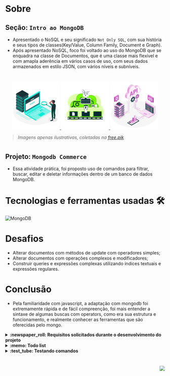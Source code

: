 # Sobre

## Seção: `Intro ao MongoDB`

- Apresentado o NoSQL e seu significado `Not Only SQL`, com sua história e seus tipos de classes(Key/Value, Column Family, Document e Graph).
- Após apresentado NoSQL, foco foi voltado ao uso do MongoDB que se enquadra na classe de Documentos, que é uma classe mais flexível e com amapla aderência em vários casos de uso, com seus dados armazenados em estilo JSON, com vários níveis e subníveis.

#
<div align="center">
  <a href="https://raw.githubusercontent.com/davidrogger/trybe-project-blogs-api/readme-update/readme-imgs/project_top.webp">
    <img width="30%" src="./readme-imgs/project_top.webp">
  </a>
  <a href="https://raw.githubusercontent.com/davidrogger/trybe-project-blogs-api/readme-update/readme-imgs/project_mid.webp">
    <img width="30%" src="./readme-imgs/project_mid.webp">
  </a>
  <a href="https://raw.githubusercontent.com/davidrogger/trybe-project-blogs-api/readme-update/readme-imgs/project_bot.webp">
    <img width="30%" src="./readme-imgs/project_bot.webp">
  </a>
</div>

>*Imagens apenas ilustrativas, coletadas na [free.pik](https://br.freepik.com/)*
#
## Projeto: `Mongodb Commerce`

- Essa atividade prática, foi proposto uso de comandos para filtrar, buscar, editar e deletar informações dentro de um banco de dados MongoDB.

# Tecnologias e ferramentas usadas 🛠

![MongoDB](https://img.shields.io/badge/-MongoDB-b?style=flat-square&logo=MongoDB&logoColor=ffffff)

# Desafios

- Alterar documentos com métodos de update com operadores simples;
- Alterar documentos com operações complexos e modificadores;
- Construir queries e expressões complexas utilizando índices textuais e expressões regulares.

# Conclusão

- Pela familiaridade com javascript, a adaptação com mongodb foi extremamente rápida e de fácil compreenção, foi mais entender a sintaxe de algumas buscas com operators, como era sua estrutura e funcionamento, e realmente conhecer as ferramentas que são oferecidas pelo mongo.

</details>

<details>
  <summary>
    <strong>
      :newspaper_roll: Requisitos solicitados durante o desenvolvimento do projeto
    </strong>
  </summary>

 
  ### Requisitos
  *Nome* | *Avaliação*
  --- | :---:
  1 - Retorne a quantidade de documentos inseridos na coleção `produtos` | :heavy_check_mark:
  2 - Ordene a coleção `produtos` pela quantidade de lanches vendidos em ordem crescente, mostrando apenas o `nome` e a quantidade de lanches `vendidos` | :heavy_check_mark:
  3 - Retorne o lanche mais vendido, mostrando apenas o `nome` e a quantidade do lanche mais vendido | :heavy_check_mark:
  4 - Retorne os lanches que tiveram vendas maiores que `50` e menores que `100`, mostrando apenas o nome e a quantidade de lanches `vendidos` em ordem crescente | :heavy_check_mark:
  5 - Retorne o `nome`, as `curtidas` e `vendidos` dos lanches que tiveram quantidade de `curtidas` igual a `36` ou tenham a quantidade de vendas igual a `85` | :heavy_check_mark:
  6 - Retorne o `nome` e as `curtidas` dos lanches que tiveram curtidas maiores que `10` e menores que `100` | :heavy_check_mark:
  7 - Retorne o `nome` e `vendidos` dos lanches que tenham sido `vendidos` com uma quantidade diferente de `50` e em que o campo `tags` não exista | :heavy_check_mark:
  8 - Delete os lanches com menos de `50` `curtidas` e retorne o `nome` dos lanches que restaram no banco | :heavy_check_mark:
  9 - Retorne o `nome` de todos os lanches que possuam `calorias` abaixo de `500` | :heavy_check_mark:
  10 - Retorne o `nome` de todos os lanches que tenham o percentual de `proteínas` maior ou igual a `30` e menor ou igual a `40` | :heavy_check_mark:
  11 - Retorne o `nome` do produto, a quantidade de `curtidas` e quantos itens foram `vendidos` dos produtos que não sejam iguais a `Big Mac` e `McChicken` | :heavy_check_mark:
  12 - Adicione `ketchup` aos `ingredientes` para todos os sanduíches menos o `McChicken`, garantindo que não haja duplicidade nos `ingredientes` | :heavy_check_mark:
  13 - Inclua o campo `criadoPor` em todos os documentos, colocando `Ronald McDonald` no valor desse campo | :heavy_check_mark:
  14 - Crie uma query que retorne todos os lanches que possuem *picles* em seus ingredientes e mostre apenas os `3` primeiros itens contidos no array `valoresNutricionais` | :heavy_check_mark:
  15 - Adicione o campo `avaliacao` em todos os documentos da coleção e efetue alterações nesse campo | :heavy_check_mark:
  16 - Adicione o campo `ultimaModificacao` com a data corrente somente no sanduíche `Big Mac` | :heavy_check_mark:
  17 - Retorne a quantidade total de produtos em uma nova coleção chamada `resumoProdutos` | :heavy_check_mark:
  18 - Inclua `bacon` no final da lista de `ingredientes` dos sanduíches `Big Mac` e `Quarteirão com Queijo` | :heavy_check_mark:
  19 - Remova o item `cebola` de todos os sanduíches | :heavy_check_mark:
  20 - Remova o primeiro `ingrediente` do sanduíche `Quarteirão com Queijo` | :heavy_check_mark:
  21 - Remova o último `ingrediente` do sanduíche `Cheddar McMelt` | :heavy_check_mark:
  22 - Adicione a quantidade de vendas dos sanduíches por dia da semana | :heavy_check_mark:
  23 - Insira os valores `combo` e `tasty` no _array_ `tags` de todos os sanduíches e aproveite para deixar os valores em ordem alfabética ascendente (A a Z) | :heavy_check_mark:
  24 - Ordene em todos os documentos os valores do _array_ `valoresNutricionais` pelo campo `percentual` de forma decrescente | :heavy_check_mark:
  25 - Adicione o valor `muito sódio` ao final do _array_ `tags` nos produtos em que o `percentual` de `sódio` seja maior ou igual a `40` | :heavy_check_mark:
  26 - Adicione o valor `contém sódio` ao final do _array_ `tags` nos produtos em que o `percentual` de `sódio` seja maior do que `20` e menor do que `40` | :heavy_check_mark:
  27 - Conte quantos produtos contém `Mc` no nome, sem considerar letras maiúsculas ou minúsculas | :heavy_check_mark:
  28 - Conte quantos produtos têm `4` ingredientes | :heavy_check_mark:
  29 - Renomeie o campo `descricao` para `descricaoSite` em todos os documentos | :heavy_check_mark:
  30 - Remova o campo `curtidas` do item `Big Mac` | :heavy_check_mark:
  31 - Retorne o `nome` dos sanduíches em que o número de `curtidas` é maior que o número de sanduíches `vendidos` | :heavy_check_mark:
  32 - Retorne o `nome` e a quantidade de vendas (`vendidos`) dos sanduíches em que o número de vendas é múltiplo de `5` | :heavy_check_mark:

</details>

<details>
  <summary>
    <strong>
      :memo: Todo list
    </strong>
  </summary>

  - [x] - ~~Criar aplicação com base nos requisitos da trybe.~~ ![data](https://badgen.net/badge/delivery/08-08-2022/green)

</details>

<details>
  <summary>
    <strong>
      :test_tube: Testando comandos
    </strong>
  </summary>

  Os comandos para realizar cada requisito solicitado pela trybe, estão nesta pasta de [challenges](https://github.com/davidrogger/trybe-project-mongodb-commerce/tree/readme-update/challenges).
  É necessário ter o mongo instalado ou o docker para rodar o compose que tem o mongo, criei um compose na raiz do projeto, basta usar o `docker compose up -d`.
  Baseado nos scripts da trybe, eu critei alguns scripts para popular um banco mongo, como é a primeira vez acessando basta estar no terminal, na pasta raiz desse projeto e digitar:
  1. Localmente: `./scripts/evaluate.sh create`.
  2. Docker: `./scripts/docker_evaluate.sh`.

  Após isso o mongo está populado com os itens usados durante a aplicação dos requisitos, caso seja necessário resetar as informações do bando, basta rodar o comando:
  1. Localmente: `./scripts/resetdb.sh`.
  2. Docker: `./scripts/docker_resetdb.sh`.

  Agora para testar os comando é possivel via o terminal acessando:
  1. Localmente: `mongo`
  2. Docker: `docker exec -it mongodb_commerce mongo`
  
  Ou usando alguma ferramenta de preferencia para conectar ao mongodb e usar os comandos. Normalmente uso o [MongoDB for VS Code](https://marketplace.visualstudio.com/items?itemName=mongodb.mongodb-vscode)

</details>

#

<div align="right">
  <img src="https://badgen.net/badge/last%20update/22-02-2023/blue">
</div>
